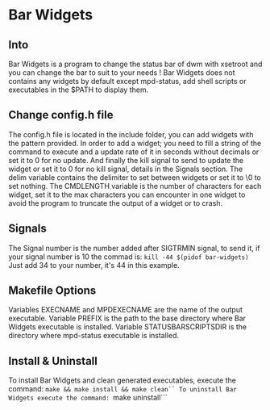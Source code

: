 # Bar Widgets

## Into
Bar Widgets is a program to change the status bar of dwm with xsetroot and you can change the bar to suit to your needs !
Bar Widgets does not contains any widgets by default except mpd-status, add shell scripts or executables in the $PATH to display them.

## Change config.h file
The config.h file is located in the include folder, you can add widgets with the pattern provided.
In order to add a widget; you need to fill a string of the command to execute and a update rate of it in seconds without decimals or set it to 0 for no update.
And finally the kill signal to send to update the widget or set it to 0 for no kill signal, details in the Signals section.
The delim variable contains the delimiter to set between widgets or set it to \0 to set nothing.
The CMDLENGTH variable is the number of characters for each widget, set it to the max characters you can encounter in one widget to avoid the program
to truncate the output of a widget or to crash.

## Signals
The Signal number is the number added after SIGTRMIN signal, to send it, if your signal number is 10 the commad is:
```kill -44 $(pidof bar-widgets)```
Just add 34 to your number, it's 44 in this example.

## Makefile Options
Variables EXECNAME and MPDEXECNAME are the name of the output executable.
Variable PREFIX is the path to the base directory where Bar Widgets executable is installed.
Variable STATUSBARSCRIPTSDIR is the directory where mpd-status executable is installed.

## Install & Uninstall
To install Bar Widgets and clean generated executables, execute the command: ```make && make install && make clean``
To uninstall Bar Widgets execute the command: ```make uninstall```
